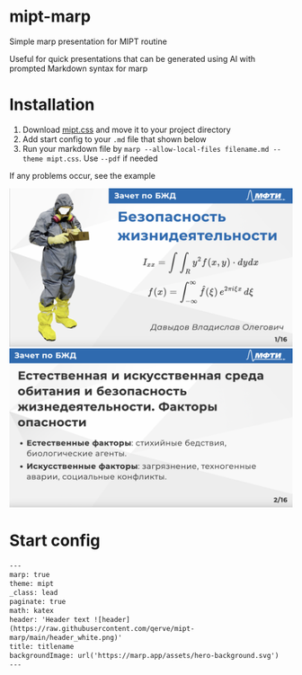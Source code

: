 # mipt-marp
Simple marp presentation for MIPT routine

Useful for quick presentations that can be generated using AI with prompted Markdown syntax for marp

# Installation
1. Download [mipt.css](https://github.com/qerve/mipt-marp/blob/0ba50e01039ef3be55fe9be34920e0dcfad01b50/mipt.css "download") and move it to your project directory
2. Add start config to your `.md` file that shown below
3. Run your markdown file by `marp --allow-local-files filename.md --theme mipt.css`. Use `--pdf` if needed

If any problems occur, see the example

![[1jpg]('example/1jpg.png')](https://raw.githubusercontent.com/qerve/mipt-marp/main/example/1jpg.png)
![[2jpg]('example/2jpg.png')](https://raw.githubusercontent.com/qerve/mipt-marp/main/example/2jpg.png)

# Start config
```
---
marp: true
theme: mipt
_class: lead
paginate: true
math: katex
header: 'Header text ![header](https://raw.githubusercontent.com/qerve/mipt-marp/main/header_white.png)'
title: titlename
backgroundImage: url('https://marp.app/assets/hero-background.svg')
---
```
